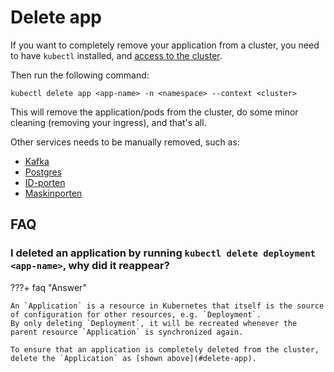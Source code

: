 # Delete app
If you want to completely remove your application from a cluster, you need to have `kubectl` installed, and [access to the cluster](https://doc.nais.io/basics/access/#setup-your-kubeconfig).

Then run the following command:

```
kubectl delete app <app-name> -n <namespace> --context <cluster>
```

This will remove the application/pods from the cluster, do some minor cleaning (removing your ingress), and that's all.

Other services needs to be manually removed, such as:

- [Kafka](../persistence/kafka/manage_topics.md#permanently-deleting-topic-and-data)
- [Postgres](../persistence/postgres.md#deleting-the-database)
- [ID-porten](../security/auth/idporten/README.md#permanently-deleting-a-client)
- [Maskinporten](../security/auth/maskinporten/client.md#permanently-deleting-a-client)

## FAQ

### I deleted an application by running `kubectl delete deployment <app-name>`, why did it reappear?

???+ faq "Answer"

    An `Application` is a resource in Kubernetes that itself is the source of configuration for other resources, e.g. `Deployment`.
    By only deleting `Deployment`, it will be recreated whenever the parent resource `Application` is synchronized again.

    To ensure that an application is completely deleted from the cluster, delete the `Application` as [shown above](#delete-app).

